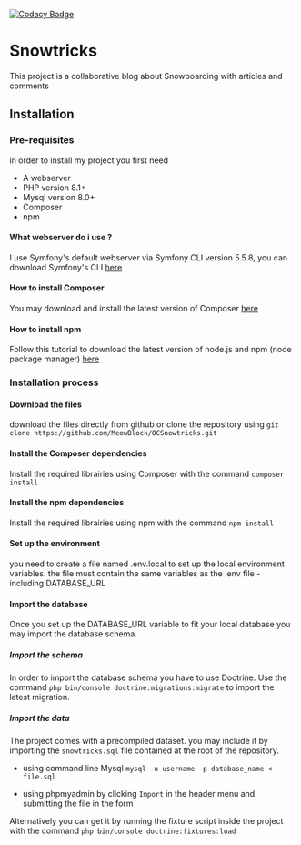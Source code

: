 
[![Codacy Badge](https://app.codacy.com/project/badge/Grade/20405a4f24af429b900f9eaf70f58244)](https://app.codacy.com/gh/MeowBlock/OCSnowtricks/dashboard?utm_source=gh&utm_medium=referral&utm_content=&utm_campaign=Badge_grade)

# Snowtricks

This project is a collaborative blog about Snowboarding with articles and comments



## Installation

### Pre-requisites

in order to install my project you first need

- A webserver
- PHP version 8.1+
- Mysql version 8.0+
- Composer
- npm

#### What webserver do i use ?
I use Symfony's default webserver via Symfony CLI version 5.5.8, you can download Symfony's CLI [here](https://symfony.com/download)

#### How to install Composer
You may download and install the latest version of Composer [here](https://getcomposer.org/download/)

#### How to install npm
Follow this tutorial to download the latest version of node.js and npm (node package manager) [here](https://docs.npmjs.com/downloading-and-installing-node-js-and-npm)

### Installation process

#### Download the files
download the files directly from github or clone the repository using 
```git clone https://github.com/MeowBlock/OCSnowtricks.git```

#### Install the Composer dependencies
Install the required librairies using Composer with the command ```composer install```

#### Install the npm dependencies
Install the required librairies using npm with the command ```npm install```

#### Set up the environment
you need to create a file named .env.local to set up the local environment variables.
the file must contain the same variables as the .env file - including DATABASE_URL

#### Import the database
Once you set up the DATABASE_URL variable to fit your local database you may import the database schema.
##### Import the schema
In order to import the database schema you have to use Doctrine.
Use the command ```php bin/console doctrine:migrations:migrate``` to import the latest migration.
##### Import the data
The project comes with a precompiled dataset. you may include it by importing the ```snowtricks.sql``` file contained at the root of the repository.

- using command line Mysql ```mysql -u username -p database_name < file.sql```

- using phpmyadmin by clicking ```Import``` in the header menu and submitting the file in the form

Alternatively you can get it by running the fixture script inside the project with the command ```php bin/console doctrine:fixtures:load```